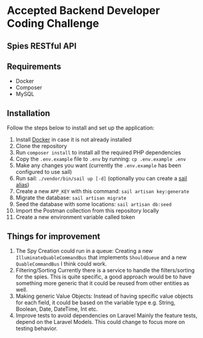 # Accepted Backend Developer Coding Challenge

## Spies RESTful API

## Requirements

- Docker
- Composer
- MySQL

## Installation
Follow the steps below to install and set up the application:
1. Install [Docker](https://www.docker.com/) in case it is not already installed
2. Clone the repository
3. Run ```composer install``` to install all the required PHP dependencies
4. Copy the `.env.example` file to `.env` by running: `cp .env.example .env`
5. Make any changes you want (currently the `.env.example` has been configured to use sail)
6. Run sail: ```./vendor/bin/sail up [-d]``` (optionally you can create a [sail alias](https://laravel.com/docs/11.x/sail#configuring-a-shell-alias))
7. Create a new `APP_KEY` with this command: ```sail artisan key:generate ```
8. Migrate the database: ```sail artisan migrate```
9. Seed the database with some locations: ```sail artisan db:seed```
10. Import the Postman collection from this repository locally
11. Create a new environment variable called token

## Things for improvement
1. The Spy Creation could run in a queue:
Creating a new `IlluminateQuableCommandBus` that implements `ShouldQueue` and a new `QuableCommandBus` I think could work.
2. Filtering/Sorting
Currently there is a service to handle the filters/sorting for the spies. This is quite specific, a good approach would be to have something more generic that it could be reused from other entities as well.
3. Making generic Value Objects:
Instead of having specific value objects for each field, it could be based on the variable type e.g. String, Boolean, Date, DateTime, Int etc.
4. Improve tests to avoid dependencies on Laravel
Mainly the feature tests, depend on the Laravel Models. This could change to focus more on testing behavior.
